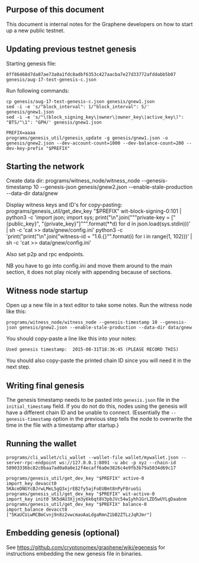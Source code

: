 
Purpose of this document
------------------------

This document is internal notes for the Graphene developers on how to
start up a new public testnet.

Updating previous testnet genesis
---------------------------------

Starting genesis file:

    8ff86468d7da87ae73a0a1fdc8adbf6353c427aacba7e27d33772afddabb5b07  genesis/aug-17-test-genesis-c.json

Run following commands:

    cp genesis/aug-17-test-genesis-c.json genesis/gnew1.json
    sed -i -e 's/"block_interval": 1/"block_interval": 5/' genesis/gnew1.json
    sed -i -e 's/"\(block_signing_key\|owner\|owner_key\|active_key\)": "BTS/"\1": "GPH/' genesis/gnew1.json

    PREFIX=aaaa
    programs/genesis_util/genesis_update -g genesis/gnew1.json -o genesis/gnew2.json --dev-account-count=1000 --dev-balance-count=200 --dev-key-prefix "$PREFIX"

Starting the network
--------------------

Create data dir:
    programs/witness_node/witness_node --genesis-timestamp 10 --genesis-json genesis/gnew2.json --enable-stale-production --data-dir data/gnew

Display witness keys and ID's for copy-pasting:
    programs/genesis_util/get_dev_key "$PREFIX" wit-block-signing-0:101 | python3 -c 'import json; import sys; print("\n".join("""private-key = ["{public_key}", "{private_key}"]""".format(**d) for d in json.load(sys.stdin)))' | sh -c 'cat >> data/gnew/config.ini'
    python3 -c 'print("print("\n".join("witness-id = \"1.6.{}\"".format(i) for i in range(1, 102)))' | sh -c 'cat >> data/gnew/config.ini'

Also set p2p and rpc endpoints.

NB you have to go into config.ini and move them around to the main section, it does not play nicely with appending because of sections.

Witness node startup
--------------------

Open up a new file in a text editor to take some notes.
Run the witness node like this:

    programs/witness_node/witness_node --genesis-timestamp 10 --genesis-json genesis/gnew2.json --enable-stale-production --data-dir data/gnew

You should copy-paste a line like this into your notes:

    Used genesis timestamp:  2015-08-31T18:36:45 (PLEASE RECORD THIS)

You should also copy-paste the printed chain ID since you will
need it in the next step.

Writing final genesis
---------------------

The genesis timestamp needs to be pasted into `genesis.json` file in the
`initial_timestamp` field.  If you do not do this, nodes using the
genesis will have a different chain ID and be unable to connect.
(Essentially the `--genesis-timestamp` option in the previous step tells the node
to overwrite the time in the file with a timestamp after startup.)

Running the wallet
------------------

    programs/cli_wallet/cli_wallet --wallet-file wallet/mywallet.json --server-rpc-endpoint ws://127.0.0.1:8091 -u abc -p xyz --chain-id 58903336bc82c0baa7ad0a0a0e12f4ecaff6a0e3826c4e9fb3b79a5034d69c17

    programs/genesis_util/get_dev_key "$PREFIX" active-0
    import_key devacct0 5KAceDNGYcBJrwLMeL5gQ3xjrEB2fy5ajFoEUBmt8nPyF8ruoSi
    programs/genesis_util/get_dev_key "$PREFIX" wit-active-0
    import_key init0 5K5dAU3Xjjm3y6k6qt8V3pbJVc54w1yhh1GrLZD5wUYLgDaabnm
    programs/genesis_util/get_dev_key "$PREFIX" balance-0
    import_balance devacct0 ["5KaUCUiwMCBmCvnj9n8z2vwcmaoAaLdgaRmnZ1bB2ZTLzJqRJmr"]

Embedding genesis (optional)
----------------------------

See https://github.com/cryptonomex/graphene/wiki/egenesis for instructions
embedding the new genesis file in binaries.
